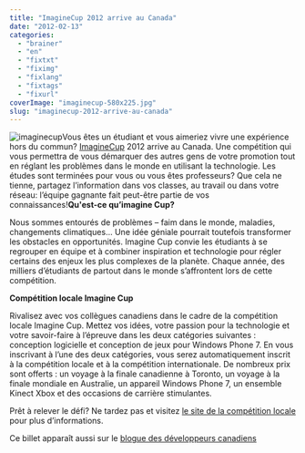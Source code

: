 ```yaml
---
title: "ImagineCup 2012 arrive au Canada"
date: "2012-02-13"
categories: 
  - "brainer"
  - "en"
  - "fixtxt"
  - "fiximg"
  - "fixlang"
  - "fixtags"
  - "fixurl"
coverImage: "imaginecup-580x225.jpg"
slug: "imaginecup-2012-arrive-au-canada"
---
```


![](images/imaginecup-580x225.jpg "imaginecup")Vous êtes un étudiant et vous aimeriez vivre une expérience hors du commun? [ImagineCup](https://www.microsoft.com/canada/fr/imaginecup/default.aspx) 2012 arrive au Canada. Une compétition qui vous permettra de vous démarquer des autres gens de votre promotion tout en réglant les problèmes dans le monde en utilisant la technologie. Les études sont terminées pour vous ou vous êtes professeurs? Que cela ne tienne, partagez l’information dans vos classes, au travail ou dans votre réseau: l’équipe gagnante fait peut-être partie de vos connaissances!**Qu'est-ce qu’imagine Cup?**

Nous sommes entourés de problèmes – faim dans le monde, maladies, changements climatiques... Une idée géniale pourrait toutefois transformer les obstacles en opportunités. Imagine Cup convie les étudiants à se regrouper en équipe et à combiner inspiration et technologie pour régler certains des enjeux les plus complexes de la planète. Chaque année, des milliers d’étudiants de partout dans le monde s’affrontent lors de cette compétition.

**Compétition locale Imagine Cup**

Rivalisez avec vos collègues canadiens dans le cadre de la compétition locale Imagine Cup. Mettez vos idées, votre passion pour la technologie et votre savoir-faire à l’épreuve dans les deux catégories suivantes : conception logicielle et conception de jeux pour Windows Phone 7. En vous inscrivant à l’une des deux catégories, vous serez automatiquement inscrit à la compétition locale et à la compétition internationale. De nombreux prix sont offerts : un voyage à la finale canadienne à Toronto, un voyage à la finale mondiale en Australie, un appareil Windows Phone 7, un ensemble Kinect Xbox et des occasions de carrière stimulantes.

Prêt à relever le défi? Ne tardez pas et visitez [le site de la compétition locale](https://www.microsoft.com/canada/fr/imaginecup/default.aspx) pour plus d’informations.

Ce billet apparaît aussi sur le [blogue des développeurs canadiens](https://blogs.msdn.com/b/cdndevsfr/)
